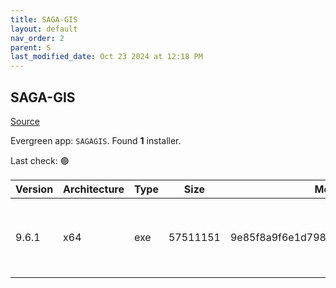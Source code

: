 ```yaml
---
title: SAGA-GIS
layout: default
nav_order: 2
parent: S
last_modified_date: Oct 23 2024 at 12:18 PM
---
```


## SAGA-GIS

[Source](http://www.saga-gis.org/)

Evergreen app: `SAGAGIS`. Found **1** installer.

Last check: 🟢

| Version | Architecture | Type | Size     | Md5                              | URI                                                                                                                                                                                                                          |
| ------- | ------------ | ---- | -------- | -------------------------------- | ---------------------------------------------------------------------------------------------------------------------------------------------------------------------------------------------------------------------------- |
| 9.6.1   | x64          | exe  | 57511151 | 9e85f8a9f6e1d7985f0b61b26f71f444 | [https://ixpeering.dl.sourceforge.net/project/saga-gis/SAGA%20-%209/SAGA%20-%209.6.1/saga-9.6.1_x64_setup.exe](https://ixpeering.dl.sourceforge.net/project/saga-gis/SAGA%20-%209/SAGA%20-%209.6.1/saga-9.6.1_x64_setup.exe) |
